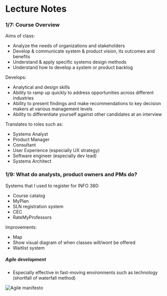 # Lecture Notes


### 1/7: Course Overview

Aims of class:
* Analyze the needs of organizations and stakeholders
* Develop & communicate system & product vision, its outcomes and benefits
* Understand & apply specific systems design methods
* Understand how to develop a system or product backlog

Develops:
* Analytical and design skills
* Ability to ramp up quickly to address opportunities across different industries
* Ability to present findings and make recommendations to key decision makers at various management levels
* Ability to differentiate yourself against other candidates at an interview

Translates to roles such as:
* Systems Analyst
* Product Manager
* Consultant
* User Experience (especially UX strategy)
* Software engineer (especially dev lead)
* Systems Architect



### 1/9: What do analysts, product owners and PMs do?

Systems that I used to register for INFO 380:
* Course catalog
* MyPlan
* SLN registration system
* CEC
* RateMyProfessors

Improvements:
* Map
* Show visual diagram of when classes will/wont be offered
* Waitlist system

##### Agile development
* Especially effective in fast-moving environments such as technology (shortfall of waterfall method)

![Agile manifesto](https://learning.oreilly.com/library/view/agile-and-business/9781780173221/images/fig2-3.jpg)
